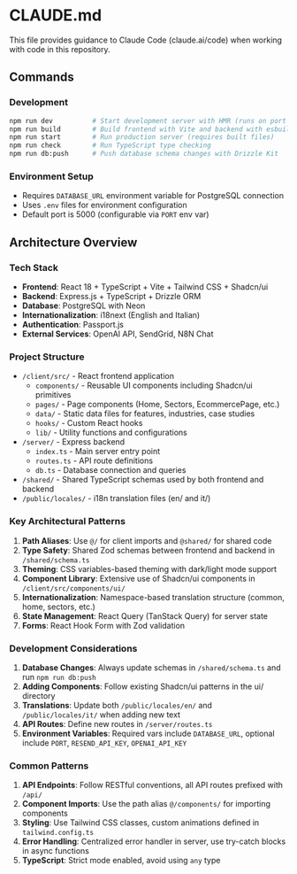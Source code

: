 # CLAUDE.md

This file provides guidance to Claude Code (claude.ai/code) when working with code in this repository.

## Commands

### Development
```bash
npm run dev          # Start development server with HMR (runs on port 5000)
npm run build        # Build frontend with Vite and backend with esbuild
npm run start        # Run production server (requires built files)
npm run check        # Run TypeScript type checking
npm run db:push      # Push database schema changes with Drizzle Kit
```

### Environment Setup
- Requires `DATABASE_URL` environment variable for PostgreSQL connection
- Uses `.env` files for environment configuration
- Default port is 5000 (configurable via `PORT` env var)

## Architecture Overview

### Tech Stack
- **Frontend**: React 18 + TypeScript + Vite + Tailwind CSS + Shadcn/ui
- **Backend**: Express.js + TypeScript + Drizzle ORM
- **Database**: PostgreSQL with Neon
- **Internationalization**: i18next (English and Italian)
- **Authentication**: Passport.js
- **External Services**: OpenAI API, SendGrid, N8N Chat

### Project Structure
- `/client/src/` - React frontend application
  - `components/` - Reusable UI components including Shadcn/ui primitives
  - `pages/` - Page components (Home, Sectors, EcommercePage, etc.)
  - `data/` - Static data files for features, industries, case studies
  - `hooks/` - Custom React hooks
  - `lib/` - Utility functions and configurations
- `/server/` - Express backend
  - `index.ts` - Main server entry point
  - `routes.ts` - API route definitions
  - `db.ts` - Database connection and queries
- `/shared/` - Shared TypeScript schemas used by both frontend and backend
- `/public/locales/` - i18n translation files (en/ and it/)

### Key Architectural Patterns

1. **Path Aliases**: Use `@/` for client imports and `@shared/` for shared code
2. **Type Safety**: Shared Zod schemas between frontend and backend in `/shared/schema.ts`
3. **Theming**: CSS variables-based theming with dark/light mode support
4. **Component Library**: Extensive use of Shadcn/ui components in `/client/src/components/ui/`
5. **Internationalization**: Namespace-based translation structure (common, home, sectors, etc.)
6. **State Management**: React Query (TanStack Query) for server state
7. **Forms**: React Hook Form with Zod validation

### Development Considerations

1. **Database Changes**: Always update schemas in `/shared/schema.ts` and run `npm run db:push`
2. **Adding Components**: Follow existing Shadcn/ui patterns in the ui/ directory
3. **Translations**: Update both `/public/locales/en/` and `/public/locales/it/` when adding new text
4. **API Routes**: Define new routes in `/server/routes.ts`
5. **Environment Variables**: Required vars include `DATABASE_URL`, optional include `PORT`, `RESEND_API_KEY`, `OPENAI_API_KEY`

### Common Patterns

1. **API Endpoints**: Follow RESTful conventions, all API routes prefixed with `/api/`
2. **Component Imports**: Use the path alias `@/components/` for importing components
3. **Styling**: Use Tailwind CSS classes, custom animations defined in `tailwind.config.ts`
4. **Error Handling**: Centralized error handler in server, use try-catch blocks in async functions
5. **TypeScript**: Strict mode enabled, avoid using `any` type
